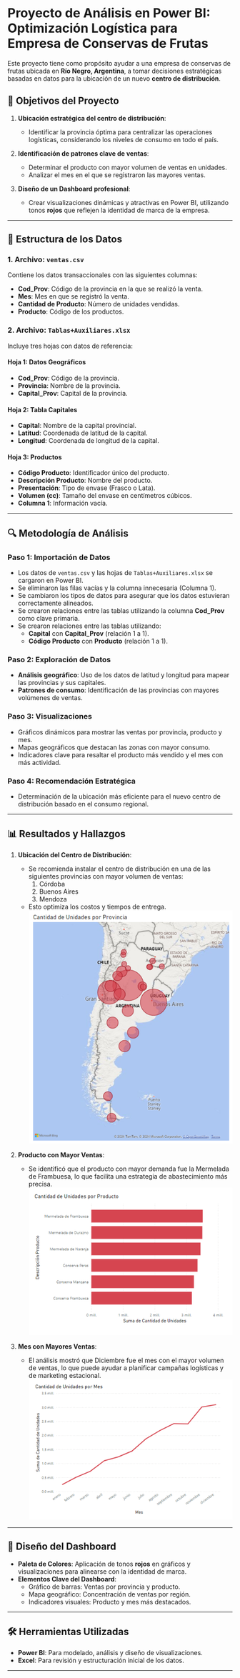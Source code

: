 # Proyecto de Análisis en Power BI: Optimización Logística para Empresa de Conservas de Frutas

Este proyecto tiene como propósito ayudar a una empresa de conservas de frutas ubicada en **Río Negro, Argentina**, a tomar decisiones estratégicas basadas en datos para la ubicación de un nuevo **centro de distribución**.

## 🎯 Objetivos del Proyecto

1. **Ubicación estratégica del centro de distribución**:
   - Identificar la provincia óptima para centralizar las operaciones logísticas, considerando los niveles de consumo en todo el país.

2. **Identificación de patrones clave de ventas**:
   - Determinar el producto con mayor volumen de ventas en unidades.
   - Analizar el mes en el que se registraron las mayores ventas.

3. **Diseño de un Dashboard profesional**:
   - Crear visualizaciones dinámicas y atractivas en Power BI, utilizando tonos **rojos** que reflejen la identidad de marca de la empresa.

---

## 📂 Estructura de los Datos

### **1. Archivo: `ventas.csv`**
Contiene los datos transaccionales con las siguientes columnas:
- **Cod_Prov**: Código de la provincia en la que se realizó la venta.
- **Mes**: Mes en que se registró la venta.
- **Cantidad de Producto**: Número de unidades vendidas.
- **Producto**: Código de los productos.

### **2. Archivo: `Tablas+Auxiliares.xlsx`**
Incluye tres hojas con datos de referencia:

#### **Hoja 1: Datos Geográficos**
- **Cod_Prov**: Código de la provincia.
- **Provincia**: Nombre de la provincia.
- **Capital_Prov**: Capital de la provincia.

#### **Hoja 2: Tabla Capitales**
- **Capital**: Nombre de la capital provincial.
- **Latitud**: Coordenada de latitud de la capital.
- **Longitud**: Coordenada de longitud de la capital.

#### **Hoja 3: Productos**
- **Código Producto**: Identificador único del producto.
- **Descripción Producto**: Nombre del producto.
- **Presentación**: Tipo de envase (Frasco o Lata).
- **Volumen (cc)**: Tamaño del envase en centímetros cúbicos.
- **Columna 1**: Información vacía.

---

## 🔍 Metodología de Análisis

### **Paso 1: Importación de Datos**
- Los datos de `ventas.csv` y las hojas de `Tablas+Auxiliares.xlsx` se cargaron en Power BI.
- Se eliminaron las filas vacías y la columna innecesaria (Columna 1).
- Se cambiaron los tipos de datos para asegurar que los datos estuvieran correctamente alineados.
- Se crearon relaciones entre las tablas utilizando la columna **Cod_Prov** como clave primaria.
- Se crearon relaciones entre las tablas utilizando:
  - **Capital** con **Capital_Prov** (relación 1 a 1).
  - **Código Producto** con **Producto** (relación 1 a 1).

### **Paso 2: Exploración de Datos**
- **Análisis geográfico**: Uso de los datos de latitud y longitud para mapear las provincias y sus capitales.
- **Patrones de consumo**: Identificación de las provincias con mayores volúmenes de ventas.

### **Paso 3: Visualizaciones**
- Gráficos dinámicos para mostrar las ventas por provincia, producto y mes.
- Mapas geográficos que destacan las zonas con mayor consumo.
- Indicadores clave para resaltar el producto más vendido y el mes con más actividad.

### **Paso 4: Recomendación Estratégica**
- Determinación de la ubicación más eficiente para el nuevo centro de distribución basado en el consumo regional.

---

## 📊 Resultados y Hallazgos

1. **Ubicación del Centro de Distribución**:
   - Se recomienda instalar el centro de distribución en una de las siguientes provincias con mayor volumen de ventas:
     1. Córdoba
     2. Buenos Aires
     3. Mendoza
   - Esto optimiza los costos y tiempos de entrega.
![mapa-unidades](imagenes/mapa-unidades.PNG)

2. **Producto con Mayor Ventas**:
   - Se identificó que el producto con mayor demanda fue la Mermelada de Frambuesa, lo que facilita una estrategia de abastecimiento más precisa.
![unidades-producto](imagenes/unidades-producto.PNG)

3. **Mes con Mayores Ventas**:
   - El análisis mostró que Diciembre fue el mes con el mayor volumen de ventas, lo que puede ayudar a planificar campañas logísticas y de marketing estacional.
![unidades-mes](imagenes/unidades-mes.PNG)

---

## 🎨 Diseño del Dashboard

- **Paleta de Colores**: Aplicación de tonos **rojos** en gráficos y visualizaciones para alinearse con la identidad de marca.
- **Elementos Clave del Dashboard**:
  - Gráfico de barras: Ventas por provincia y producto.
  - Mapa geográfico: Concentración de ventas por región.
  - Indicadores visuales: Producto y mes más destacados.

---

## 🛠️ Herramientas Utilizadas

- **Power BI**: Para modelado, análisis y diseño de visualizaciones.
- **Excel**: Para revisión y estructuración inicial de los datos.

---

